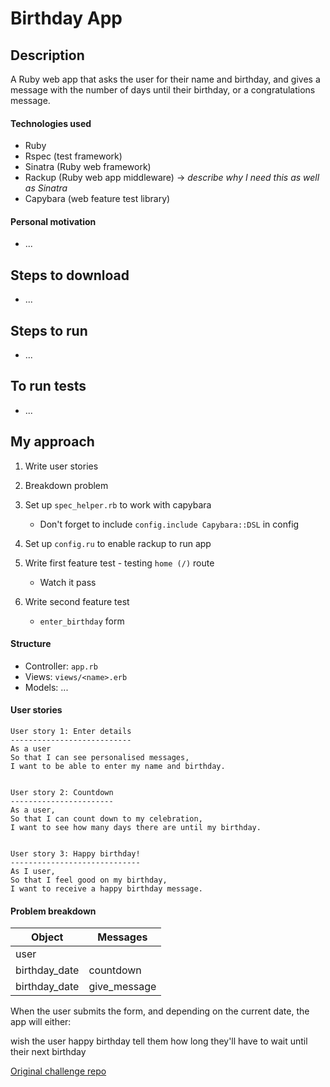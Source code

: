 Birthday App
============

## Description

A Ruby web app that asks the user for their name and birthday, and gives a message with the number of days until their birthday, or a congratulations message.


#### Technologies used

- Ruby
- Rspec (test framework)
- Sinatra (Ruby web framework)
- Rackup (Ruby web app middleware) -> _describe why I need this as well as Sinatra_
- Capybara (web feature test library)



#### Personal motivation

- ...


## Steps to download

- ...


## Steps to run

- ...


## To run tests

- ...


## My approach

1. Write user stories
2. Breakdown problem
3. Set up `spec_helper.rb` to work with capybara
    - Don't forget to include `config.include Capybara::DSL` in config

4. Set up `config.ru` to enable rackup to run app
5. Write first feature test - testing `home (/)` route
    - Watch it pass

6. Write second feature test
    - `enter_birthday` form


#### Structure

- Controller: `app.rb`
- Views: `views/<name>.erb`
- Models: ...


#### User stories

```
User story 1: Enter details
---------------------------
As a user
So that I can see personalised messages,
I want to be able to enter my name and birthday.


User story 2: Countdown
-----------------------
As a user,
So that I can count down to my celebration,
I want to see how many days there are until my birthday.


User story 3: Happy birthday!
-----------------------------
As I user,
So that I feel good on my birthday,
I want to receive a happy birthday message.
```


#### Problem breakdown

Object | Messages
--------------- | --------------------
user | 
birthday_date | countdown
birthday_date | give_message


When the user submits the form, and depending on the current date, the app will either:

wish the user happy birthday
tell them how long they'll have to wait until their next birthday


[Original challenge repo](https://github.com/makersacademy/course/blob/master/intro_to_the_web/post_challenges/birthday_app.md)